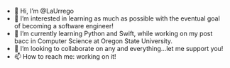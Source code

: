 - 👋 Hi, I’m @LaUrrego
- 👀 I’m interested in learning as much as possible with the eventual goal of becoming a software engineer!
- 🌱 I’m currently learning Python and Swift, while working on my post bacc in Computer Science at Oregon State University.
- 💞️ I’m looking to collaborate on any and everything...let me support you!
- 📫 How to reach me: working on it!

<!---
LaUrrego/LaUrrego is a ✨ special ✨ repository because its `README.md` (this file) appears on your GitHub profile.
You can click the Preview link to take a look at your changes.
--->
